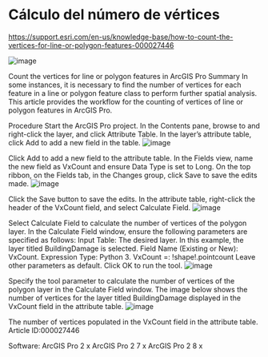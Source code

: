 # Cálculo del número de vértices

https://support.esri.com/en-us/knowledge-base/how-to-count-the-vertices-for-line-or-polygon-features-000027446



![image](https://github.com/Aleixbs/Python_ArcGIS/assets/84009394/0ea1a82a-850b-4869-a439-52dafddf480b)


Count the vertices for line or polygon features in ArcGIS Pro
Summary
In some instances, it is necessary to find the number of vertices for each feature in a line or polygon feature class to perform further spatial analysis. This article provides the workflow for the counting of vertices of line or polygon features in ArcGIS Pro.

Procedure
Start the ArcGIS Pro project.
In the Contents pane, browse to and right-click the layer, and click Attribute Table.
In the layer’s attribute table, click Add to add a new field in the table.
![image](https://github.com/Aleixbs/Python_ArcGIS/assets/84009394/dc64859c-2e81-4433-afe3-6af84f31ff75)

Click Add to add a new field to the attribute table.
In the Fields view, name the new field as VxCount and ensure Data Type is set to Long.
On the top ribbon, on the Fields tab, in the Changes group, click Save to save the edits made.
![image](https://github.com/Aleixbs/Python_ArcGIS/assets/84009394/cadb055a-c743-4cf6-bbc0-846bbdf74ff3)

Click the Save button to save the edits.
In the attribute table, right-click the header of the VxCount field, and select Calculate Field.
![image](https://github.com/Aleixbs/Python_ArcGIS/assets/84009394/c1086f78-dcc2-4a22-8876-05696b95e76a)

Select Calculate Field to calculate the number of vertices of the polygon layer.
In the Calculate Field window, ensure the following parameters are specified as follows:
Input Table: The desired layer. In this example, the layer titled BuildingDamage is selected.
Field Name (Existing or New): VxCount.
Expression Type: Python 3.
VxCount =: !shape!.pointcount
Leave other parameters as default.
Click OK to run the tool.
![image](https://github.com/Aleixbs/Python_ArcGIS/assets/84009394/124bd32b-74fa-45d8-b29c-46035c14d2e6)

Specify the tool parameter to calculate the number of vertices of the polygon layer in the Calculate Field window.
The image below shows the number of vertices for the layer titled BuildingDamage displayed in the VxCount field in the attribute table.
![image](https://github.com/Aleixbs/Python_ArcGIS/assets/84009394/10104652-017c-46da-a137-c4ae3db57871)

The number of vertices populated in the VxCount field in the attribute table.
Article ID:000027446

Software:
ArcGIS Pro 2 x
ArcGIS Pro 2 7 x
ArcGIS Pro 2 8 x
